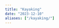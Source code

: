 ```yaml
---
title: "Kayaking"
date: "2023-12-10"
aliases: ["/kayaking/"]
---
```


<div class="gallery">
    <a href="https://live.staticflickr.com/65535/53162217160_e59fdf8baf_k.jpg" data-ngthumb="https://live.staticflickr.com/65535/53162217160_e59fdf8baf_k.jpg"></a>
    <a href="https://live.staticflickr.com/65535/53161996869_a06f9b5271_k.jpg" data-ngthumb="https://live.staticflickr.com/65535/53161996869_a06f9b5271_k.jpg"></a>
    <a href="https://live.staticflickr.com/65535/53161204952_2aee5a4ffe_k.jpg" data-ngthumb="https://live.staticflickr.com/65535/53161204952_2aee5a4ffe_k.jpg"></a>
    <a href="https://live.staticflickr.com/65535/53162241430_d5604054ad_k.jpg" data-ngthumb="https://live.staticflickr.com/65535/53162241430_d5604054ad_k.jpg"></a>
    <a href="https://live.staticflickr.com/65535/53162268630_acf34ef4d3_k.jpg" data-ngthumb="https://live.staticflickr.com/65535/53162268630_acf34ef4d3_k.jpg"></a>
    <a href="https://live.staticflickr.com/65535/53161838381_6efcd32c26_k.jpg" data-ngthumb="https://live.staticflickr.com/65535/53161838381_6efcd32c26_k.jpg"></a>
    <a href="https://live.staticflickr.com/65535/53162330948_3e83dc7d65_k.jpg" data-ngthumb="https://live.staticflickr.com/65535/53162330948_3e83dc7d65_k.jpg"></a>
    <a href="https://live.staticflickr.com/65535/53167294508_268585af9e_k.jpg" data-ngthumb="https://live.staticflickr.com/65535/53167294508_268585af9e_k.jpg"></a>
    <a href="https://live.staticflickr.com/65535/53388959293_d362fc9950_k.jpg" data-ngthumb="https://live.staticflickr.com/65535/53388959293_d362fc9950_k.jpg"></a>
</div>
